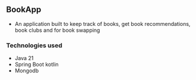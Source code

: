 ## BookApp

- An application built to keep track of books, get book recommendations, book clubs and for book swapping

### Technologies used

- Java 21
- Spring Boot kotlin
- Mongodb